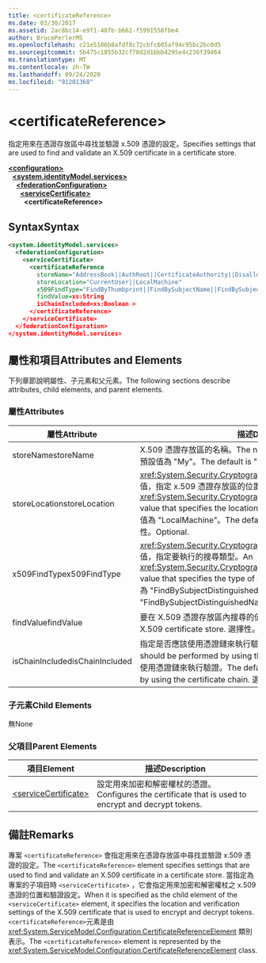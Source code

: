 ```yaml
---
title: <certificateReference>
ms.date: 03/30/2017
ms.assetid: 2ac8bc14-e9f1-48fb-b662-f5991558fbe4
author: BrucePerlerMS
ms.openlocfilehash: c21e5186b8afdf8c72cbfc605af94c95bc2bc0d5
ms.sourcegitcommit: 5b475c1855b32cf78d2d1bbb4295e4c236f39464
ms.translationtype: MT
ms.contentlocale: zh-TW
ms.lasthandoff: 09/24/2020
ms.locfileid: "91201368"
---
```

# \<certificateReference>

<span data-ttu-id="c4f70-101">指定用來在憑證存放區中尋找並驗證 x.509 憑證的設定。</span><span class="sxs-lookup"><span data-stu-id="c4f70-101">Specifies settings that are used to find and validate an X.509 certificate in a certificate store.</span></span>  
  
[**\<configuration>**](../configuration-element.md)\
&nbsp;&nbsp;[**\<system.identityModel.services>**](system-identitymodel-services.md)\
&nbsp;&nbsp;&nbsp;&nbsp;[**\<federationConfiguration>**](federationconfiguration.md)\
&nbsp;&nbsp;&nbsp;&nbsp;&nbsp;&nbsp;[**\<serviceCertificate>**](servicecertificate.md)\
&nbsp;&nbsp;&nbsp;&nbsp;&nbsp;&nbsp;&nbsp;&nbsp;**\<certificateReference>**  
  
## <a name="syntax"></a><span data-ttu-id="c4f70-102">Syntax</span><span class="sxs-lookup"><span data-stu-id="c4f70-102">Syntax</span></span>  
  
```xml  
<system.identityModel.services>  
  <federationConfiguration>  
    <serviceCertificate>  
      <certificateReference
        storeName="AddressBook||AuthRoot||CertificateAuthority||Disallowed||My||Root||TrustedPeople||TrustedPublisher"  
        storeLocation="CurrentUser||LocalMachine"  
        x509FindType="FindByThumbprint||FindBySubjectName||FindBySubjectDistinguishedName||FindByIssuerName||FindByIssuerDistinguishedName||FindBySerialNumber||FindByTimeValid||FindByTimeNotYetValid||FindByTimeExpired||FindByTemplateName||FindByApplicationPolicy||FindByCertificatePolicy||FindByExtension||FindByKeyUsage||FindBySubjectKeyIdentifier"  
        findValue=xs:String  
        isChainIncluded=xs:Boolean >  
      </certificateReference>  
    </serviceCertificate>  
  </federationConfiguration>  
</system.identityModel.services>  
```  
  
## <a name="attributes-and-elements"></a><span data-ttu-id="c4f70-103">屬性和項目</span><span class="sxs-lookup"><span data-stu-id="c4f70-103">Attributes and Elements</span></span>  

 <span data-ttu-id="c4f70-104">下列章節說明屬性、子元素和父元素。</span><span class="sxs-lookup"><span data-stu-id="c4f70-104">The following sections describe attributes, child elements, and parent elements.</span></span>  
  
### <a name="attributes"></a><span data-ttu-id="c4f70-105">屬性</span><span class="sxs-lookup"><span data-stu-id="c4f70-105">Attributes</span></span>  
  
|<span data-ttu-id="c4f70-106">屬性</span><span class="sxs-lookup"><span data-stu-id="c4f70-106">Attribute</span></span>|<span data-ttu-id="c4f70-107">描述</span><span class="sxs-lookup"><span data-stu-id="c4f70-107">Description</span></span>|  
|---------------|-----------------|  
|<span data-ttu-id="c4f70-108">storeName</span><span class="sxs-lookup"><span data-stu-id="c4f70-108">storeName</span></span>|<span data-ttu-id="c4f70-109">X.509 憑證存放區的名稱。</span><span class="sxs-lookup"><span data-stu-id="c4f70-109">The name of the X.509 certificate store.</span></span> <span data-ttu-id="c4f70-110">預設值為 "My"。</span><span class="sxs-lookup"><span data-stu-id="c4f70-110">The default is "My".</span></span> <span data-ttu-id="c4f70-111">選擇性。</span><span class="sxs-lookup"><span data-stu-id="c4f70-111">Optional.</span></span>|  
|<span data-ttu-id="c4f70-112">storeLocation</span><span class="sxs-lookup"><span data-stu-id="c4f70-112">storeLocation</span></span>|<span data-ttu-id="c4f70-113"><xref:System.Security.Cryptography.X509Certificates.StoreLocation>值，指定 x.509 憑證存放區的位置。</span><span class="sxs-lookup"><span data-stu-id="c4f70-113">A <xref:System.Security.Cryptography.X509Certificates.StoreLocation> value that specifies the location of the X.509 certificate store.</span></span> <span data-ttu-id="c4f70-114">預設值為 "LocalMachine"。</span><span class="sxs-lookup"><span data-stu-id="c4f70-114">The default value is "LocalMachine".</span></span> <span data-ttu-id="c4f70-115">選擇性。</span><span class="sxs-lookup"><span data-stu-id="c4f70-115">Optional.</span></span>|  
|<span data-ttu-id="c4f70-116">x509FindType</span><span class="sxs-lookup"><span data-stu-id="c4f70-116">x509FindType</span></span>|<span data-ttu-id="c4f70-117"><xref:System.Security.Cryptography.X509Certificates.X509FindType>值，指定要執行的搜尋類型。</span><span class="sxs-lookup"><span data-stu-id="c4f70-117">An <xref:System.Security.Cryptography.X509Certificates.X509FindType> value that specifies the type of search that is to be executed.</span></span> <span data-ttu-id="c4f70-118">預設值為 "FindBySubjectDistinguishedName"。</span><span class="sxs-lookup"><span data-stu-id="c4f70-118">The default is "FindBySubjectDistinguishedName".</span></span> <span data-ttu-id="c4f70-119">選擇性。</span><span class="sxs-lookup"><span data-stu-id="c4f70-119">Optional.</span></span>|  
|<span data-ttu-id="c4f70-120">findValue</span><span class="sxs-lookup"><span data-stu-id="c4f70-120">findValue</span></span>|<span data-ttu-id="c4f70-121">要在 X.509 憑證存放區內搜尋的值。</span><span class="sxs-lookup"><span data-stu-id="c4f70-121">The value to search for in the X.509 certificate store.</span></span> <span data-ttu-id="c4f70-122">選擇性。</span><span class="sxs-lookup"><span data-stu-id="c4f70-122">Optional.</span></span>|  
|<span data-ttu-id="c4f70-123">isChainIncluded</span><span class="sxs-lookup"><span data-stu-id="c4f70-123">isChainIncluded</span></span>|<span data-ttu-id="c4f70-124">指定是否應該使用憑證鏈來執行驗證。</span><span class="sxs-lookup"><span data-stu-id="c4f70-124">Specifies whether validation should be performed by using the certificate chain.</span></span> <span data-ttu-id="c4f70-125">預設值為 "true";使用憑證鏈來執行驗證。</span><span class="sxs-lookup"><span data-stu-id="c4f70-125">The default is "true"; validation is performed by using the certificate chain.</span></span> <span data-ttu-id="c4f70-126">選擇性。</span><span class="sxs-lookup"><span data-stu-id="c4f70-126">Optional.</span></span>|  
  
### <a name="child-elements"></a><span data-ttu-id="c4f70-127">子元素</span><span class="sxs-lookup"><span data-stu-id="c4f70-127">Child Elements</span></span>  

 <span data-ttu-id="c4f70-128">無</span><span class="sxs-lookup"><span data-stu-id="c4f70-128">None</span></span>  
  
### <a name="parent-elements"></a><span data-ttu-id="c4f70-129">父項目</span><span class="sxs-lookup"><span data-stu-id="c4f70-129">Parent Elements</span></span>  
  
|<span data-ttu-id="c4f70-130">項目</span><span class="sxs-lookup"><span data-stu-id="c4f70-130">Element</span></span>|<span data-ttu-id="c4f70-131">描述</span><span class="sxs-lookup"><span data-stu-id="c4f70-131">Description</span></span>|  
|-------------|-----------------|  
|[\<serviceCertificate>](servicecertificate.md)|<span data-ttu-id="c4f70-132">設定用來加密和解密權杖的憑證。</span><span class="sxs-lookup"><span data-stu-id="c4f70-132">Configures the certificate that is used to encrypt and decrypt tokens.</span></span>|  
  
## <a name="remarks"></a><span data-ttu-id="c4f70-133">備註</span><span class="sxs-lookup"><span data-stu-id="c4f70-133">Remarks</span></span>  

 <span data-ttu-id="c4f70-134">專案 `<certificateReference>` 會指定用來在憑證存放區中尋找並驗證 x.509 憑證的設定。</span><span class="sxs-lookup"><span data-stu-id="c4f70-134">The `<certificateReference>` element specifies settings that are used to find and validate an X.509 certificate in a certificate store.</span></span> <span data-ttu-id="c4f70-135">當指定為專案的子項目時 `<serviceCertificate>` ，它會指定用來加密和解密權杖之 x.509 憑證的位置和驗證設定。</span><span class="sxs-lookup"><span data-stu-id="c4f70-135">When it is specified as the child element of the `<serviceCertificate>` element, it specifies the location and verification settings of the X.509 certificate that is used to encrypt and decrypt tokens.</span></span> <span data-ttu-id="c4f70-136">`<certificateReference>`元素是由 <xref:System.ServiceModel.Configuration.CertificateReferenceElement> 類別表示。</span><span class="sxs-lookup"><span data-stu-id="c4f70-136">The `<certificateReference>` element is represented by the <xref:System.ServiceModel.Configuration.CertificateReferenceElement> class.</span></span>
